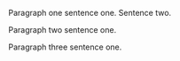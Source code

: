Paragraph one sentence one. Sentence two.

Paragraph two sentence one.

Paragraph three sentence one.
